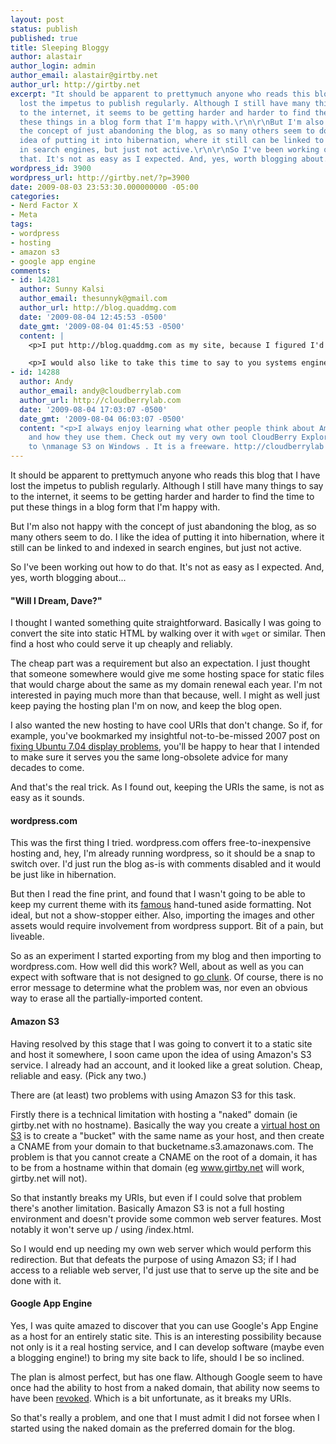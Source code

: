 ```yaml
---
layout: post
status: publish
published: true
title: Sleeping Bloggy
author: alastair
author_login: admin
author_email: alastair@girtby.net
author_url: http://girtby.net
excerpt: "It should be apparent to prettymuch anyone who reads this blog that I have
  lost the impetus to publish regularly. Although I still have many things to say
  to the internet, it seems to be getting harder and harder to find the time to put
  these things in a blog form that I'm happy with.\r\n\r\nBut I'm also not happy with
  the concept of just abandoning the blog, as so many others seem to do. I like the
  idea of putting it into hibernation, where it still can be linked to and indexed
  in search engines, but just not active.\r\n\r\nSo I've been working out how to do
  that. It's not as easy as I expected. And, yes, worth blogging about...\r\n\r\n"
wordpress_id: 3900
wordpress_url: http://girtby.net/?p=3900
date: 2009-08-03 23:53:30.000000000 -05:00
categories:
- Nerd Factor X
- Meta
tags:
- wordpress
- hosting
- amazon s3
- google app engine
comments:
- id: 14281
  author: Sunny Kalsi
  author_email: thesunnyk@gmail.com
  author_url: http://blog.quaddmg.com
  date: '2009-08-04 12:45:53 -0500'
  date_gmt: '2009-08-04 01:45:53 -0500'
  content: |
    <p>I put http://blog.quaddmg.com as my site, because I figured I'd probably want to use my domain name for something else, and I'd be too cheap to buy a whole other DNS entry. My choice appears to have been more useful than I imagined.</p>

    <p>I would also like to take this time to say to you systems engineers: This was the problem you were trying to solve!</p>
- id: 14288
  author: Andy
  author_email: andy@cloudberrylab.com
  author_url: http://cloudberrylab.com
  date: '2009-08-04 17:03:07 -0500'
  date_gmt: '2009-08-04 06:03:07 -0500'
  content: "<p>I always enjoy learning what other people think about Amazon Web Services
    and how they use them. Check out my very own tool CloudBerry Explorer that helps
    to \nmanage S3 on Windows . It is a freeware. http://cloudberrylab.com/</p>\n"
---
```

It should be apparent to prettymuch anyone who reads this blog that I have lost the impetus to publish regularly. Although I still have many things to say to the internet, it seems to be getting harder and harder to find the time to put these things in a blog form that I'm happy with.

But I'm also not happy with the concept of just abandoning the blog, as so many others seem to do. I like the idea of putting it into hibernation, where it still can be linked to and indexed in search engines, but just not active.

So I've been working out how to do that. It's not as easy as I expected. And, yes, worth blogging about...

<a id="more"></a><a id="more-3900"></a>
#### "Will I Dream, Dave?"

I thought I wanted something quite straightforward. Basically I was going to convert the site into static HTML by walking over it with `wget` or similar. Then find a host who could serve it up cheaply and reliably.

The cheap part was a requirement but also an expectation. I just thought that someone somewhere would give me some hosting space for static files that would charge about the same as my domain renewal each year. I'm not interested in paying much more than that because, well. I might as well just keep paying the hosting plan I'm on now, and keep the blog open.

I also wanted the new hosting to have cool URIs that don't change. So if, for example, you've bookmarked my insightful not-to-be-missed 2007 post on [fixing Ubuntu 7.04 display problems](/archives/2007/04/22/it-sure-is-feisty/), you'll be happy to hear that I intended to make sure it serves you the same long-obsolete advice for many decades to come.

And that's the real trick. As I found out, keeping the URIs the same, is not as easy as it sounds.

#### wordpress.com

This was the first thing I tried. wordpress.com offers free-to-inexpensive hosting and, hey, I'm already running wordpress, so it should be a snap to switch over. I'd just run the blog as-is with comments disabled and it would be just like in hibernation.

But then I read the fine print, and found that I wasn't going to be able to keep my current theme with its [famous](/archives/2008/12/28/great-designers-steal-and-so-do-i/#comment-2268) hand-tuned aside formatting. Not ideal, but not a show-stopper either. Also, importing the images and other assets would require involvement from wordpress support. Bit of a pain, but liveable.

So as an experiment I started exporting from my blog and then importing to wordpress.com. How well did this work? Well, about as well as you can expect with software that is not designed to [go clunk](/archives/2008/12/29/software-that-goes-clunk/). Of course, there is no error message to determine what the problem was, nor even an obvious way to erase all the partially-imported content.

#### Amazon S3

Having resolved by this stage that I was going to convert it to a static site and host it somewhere, I soon came upon the idea of using Amazon's S3 service. I already had an account, and it looked like a great solution. Cheap, reliable and easy. (Pick any two.)

There are (at least) two problems with using Amazon S3 for this task.

Firstly there is a technical limitation with hosting a "naked" domain (ie girtby.net with no hostname). Basically the way you create a [virtual host on S3](http://docs.amazonwebservices.com/AmazonS3/latest/VirtualHosting.html) is to create a "bucket" with the same name as your host, and then create a CNAME from your domain to that bucketname.s3.amazonaws.com. The problem is that you cannot create a CNAME on the root of a domain, it has to be from a hostname within that domain (eg www.girtby.net will work, girtby.net will not).

So that instantly breaks my URIs, but even if I could solve that problem there's another limitation. Basically Amazon S3 is not a full hosting environment and doesn't provide some common web server features. Most notably it won't serve up / using /index.html.

So I would end up needing my own web server which would perform this redirection. But that defeats the purpose of using Amazon S3; if I had access to a reliable web server, I'd just use that to serve up the site and be done with it.

#### Google App Engine

Yes, I was quite amazed to discover that you can use Google's App Engine as a host for an entirely static site. This is an interesting possibility because not only is it a real hosting service, and I can develop software (maybe even a blogging engine!) to bring my site back to life, should I be so inclined.

The plan is almost perfect, but has one flaw. Although Google seem to have once had the ability to host from a naked domain, that ability now seems to have been [revoked](http://code.google.com/appengine/kb/general.html#naked_domain). Which is a bit unfortunate, as it breaks my URIs.

So that's really a problem, and one that I must admit I did not forsee when I started using the naked domain as the preferred domain for the blog.
